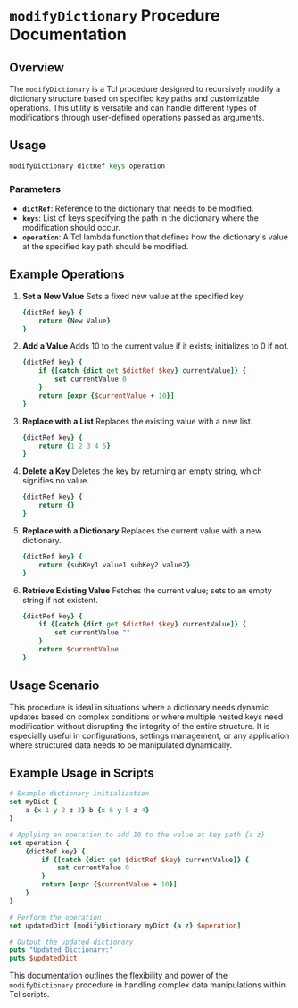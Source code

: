 
# `modifyDictionary` Procedure Documentation

## Overview
The `modifyDictionary` is a Tcl procedure designed to recursively modify a dictionary structure based on specified key paths and customizable operations. This utility is versatile and can handle different types of modifications through user-defined operations passed as arguments.

## Usage
```tcl
modifyDictionary dictRef keys operation
```

### Parameters
- **`dictRef`**: Reference to the dictionary that needs to be modified.
- **`keys`**: List of keys specifying the path in the dictionary where the modification should occur.
- **`operation`**: A Tcl lambda function that defines how the dictionary's value at the specified key path should be modified.

## Example Operations

1. **Set a New Value**
   Sets a fixed new value at the specified key.
   ```tcl
   {dictRef key} {
       return {New Value}
   }
   ```

2. **Add a Value**
   Adds 10 to the current value if it exists; initializes to 0 if not.
   ```tcl
   {dictRef key} {
       if {[catch {dict get $dictRef $key} currentValue]} {
           set currentValue 0
       }
       return [expr {$currentValue + 10}]
   }
   ```

3. **Replace with a List**
   Replaces the existing value with a new list.
   ```tcl
   {dictRef key} {
       return {1 2 3 4 5}
   }
   ```

4. **Delete a Key**
   Deletes the key by returning an empty string, which signifies no value.
   ```tcl
   {dictRef key} {
       return {}
   }
   ```

5. **Replace with a Dictionary**
   Replaces the current value with a new dictionary.
   ```tcl
   {dictRef key} {
       return {subKey1 value1 subKey2 value2}
   }
   ```

6. **Retrieve Existing Value**
   Fetches the current value; sets to an empty string if not existent.
   ```tcl
   {dictRef key} {
       if {[catch {dict get $dictRef $key} currentValue]} {
           set currentValue ""
       }
       return $currentValue
   }
   ```

## Usage Scenario
This procedure is ideal in situations where a dictionary needs dynamic updates based on complex conditions or where multiple nested keys need modification without disrupting the integrity of the entire structure. It is especially useful in configurations, settings management, or any application where structured data needs to be manipulated dynamically.

## Example Usage in Scripts

```tcl
# Example dictionary initialization
set myDict {
    a {x 1 y 2 z 3} b {x 6 y 5 z 4}
}

# Applying an operation to add 10 to the value at key path {a z}
set operation {
    {dictRef key} {
        if {[catch {dict get $dictRef $key} currentValue]} {
            set currentValue 0
        }
        return [expr {$currentValue + 10}]
    }
}

# Perform the operation
set updatedDict [modifyDictionary myDict {a z} $operation]

# Output the updated dictionary
puts "Updated Dictionary:"
puts $updatedDict
```

This documentation outlines the flexibility and power of the `modifyDictionary` procedure in handling complex data manipulations within Tcl scripts.
